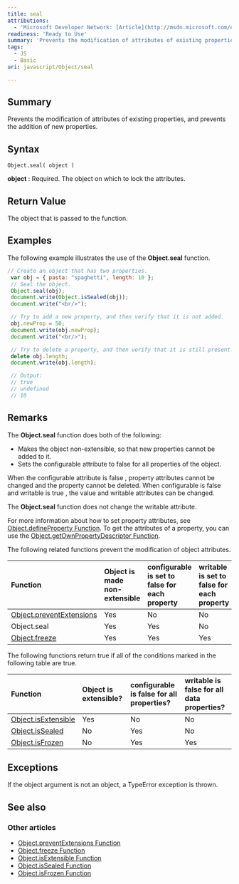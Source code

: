 ```yaml
---
title: seal
attributions:
  - 'Microsoft Developer Network: [Article](http://msdn.microsoft.com/en-us/library/ie/ff806192(v=vs.94).aspx)'
readiness: 'Ready to Use'
summary: 'Prevents the modification of attributes of existing properties, and prevents the addition of new properties.'
tags:
  - JS
  - Basic
uri: javascript/Object/seal

---
```

## Summary

Prevents the modification of attributes of existing properties, and prevents the addition of new properties.

## Syntax

    Object.seal( object )

**object**
:   Required. The object on which to lock the attributes.

## Return Value

The object that is passed to the function.

## Examples

The following example illustrates the use of the **Object.seal** function.

``` js
// Create an object that has two properties.
 var obj = { pasta: "spaghetti", length: 10 };
 // Seal the object.
 Object.seal(obj);
 document.write(Object.isSealed(obj));
 document.write("<br/>");

 // Try to add a new property, and then verify that it is not added.
 obj.newProp = 50;
 document.write(obj.newProp);
 document.write("<br/>");

 // Try to delete a property, and then verify that it is still present.
 delete obj.length;
 document.write(obj.length);

 // Output:
 // true
 // undefined
 // 10
```

## Remarks

The **Object.seal** function does both of the following:

-   Makes the object non-extensible, so that new properties cannot be added to it.
-   Sets the configurable attribute to false for all properties of the object.

When the configurable attribute is false , property attributes cannot be changed and the property cannot be deleted. When configurable is false and writable is true , the value and writable attributes can be changed.

The **Object.seal** function does not change the writable attribute.

For more information about how to set property attributes, see [Object.defineProperty Function](/javascript/Object/defineProperty). To get the attributes of a property, you can use the [Object.getOwnPropertyDescriptor Function](/javascript/Object/getOwnPropertyDescriptor).

The following related functions prevent the modification of object attributes.

|Function|Object is made non-extensible|configurable is set to false for each property|writable is set to false for each property|
|:-------|:----------------------------|:---------------------------------------------|:-----------------------------------------|
|[Object.preventExtensions](/javascript/Object/preventExtensions)|Yes|No|No|
|Object.seal|Yes|Yes|No|
|[Object.freeze](/javascript/Object/freeze)|Yes|Yes|Yes|

The following functions return true if all of the conditions marked in the following table are true.

|Function|Object is extensible?|configurable is false for all properties?|writable is false for all data properties?|
|:-------|:--------------------|:----------------------------------------|:-----------------------------------------|
|[Object.isExtensible](/javascript/Object/isExtensible)|Yes|No|No|
|[Object.isSealed](/javascript/Object/isSealed)|No|Yes|No|
|[Object.isFrozen](/javascript/Object/isFrozen)|No|Yes|Yes|

## Exceptions

If the object argument is not an object, a TypeError exception is thrown.

## See also

### Other articles

-   [Object.preventExtensions Function](/javascript/Object/preventExtensions)
-   [Object.freeze Function](/javascript/Object/freeze)
-   [Object.isExtensible Function](/javascript/Object/isExtensible)
-   [Object.isSealed Function](/javascript/Object/isSealed)
-   [Object.isFrozen Function](/javascript/Object/isFrozen)

